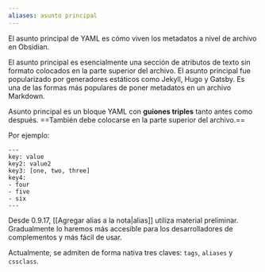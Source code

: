 ```yaml
---
aliases: asunto principal
---
```


El asunto principal de YAML es cómo viven los metadatos a nivel de archivo en Obsidian.

El asunto principal es esencialmente una sección de atributos de texto sin formato colocados en la parte superior del archivo. El asunto principal fue popularizado por generadores estáticos como Jekyll, Hugo y Gatsby. Es una de las formas más populares de poner metadatos en un archivo Markdown.

Asunto principal es un bloque YAML con **guiones triples** tanto antes como después. ==También debe colocarse en la parte superior del archivo.==

Por ejemplo:

```
---
key: value
key2: value2
key3: [one, two, three]
key4:
- four
- five
- six
---
```

Desde 0.9.17, [[Agregar alias a la nota|alias]] utiliza material preliminar. Gradualmente lo haremos más accesible para los desarrolladores de complementos y más fácil de usar.

Actualmente, se admiten de forma nativa tres claves: `tags`, `aliases` y `cssclass`.